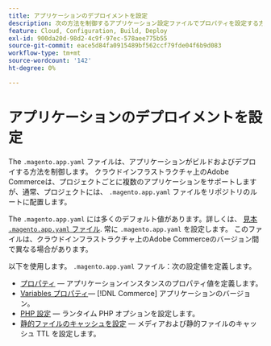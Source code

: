 ```yaml
---
title: アプリケーションのデプロイメントを設定
description: 次の方法を制御するアプリケーション設定ファイルでプロパティを設定する方法を説明します。 [!DNL Commerce] アプリケーションがビルドされ、クラウド環境にデプロイされます。
feature: Cloud, Configuration, Build, Deploy
exl-id: 900da20d-98d2-4c9f-97ec-578aee775b55
source-git-commit: eace5d84fa0915489bf562ccf79fde04f6b9d083
workflow-type: tm+mt
source-wordcount: '142'
ht-degree: 0%

---
```


# アプリケーションのデプロイメントを設定

The `.magento.app.yaml` ファイルは、アプリケーションがビルドおよびデプロイする方法を制御します。 クラウドインフラストラクチャ上のAdobe Commerceは、プロジェクトごとに複数のアプリケーションをサポートしますが、通常、プロジェクトには、 `.magento.app.yaml` ファイルをリポジトリのルートに配置します。

The `.magento.app.yaml` には多くのデフォルト値があります。詳しくは、 [見本 `.magento.app.yaml` ファイル](https://github.com/magento/magento-cloud/blob/master/.magento.app.yaml). 常に `.magento.app.yaml` を設定します。 このファイルは、クラウドインフラストラクチャ上のAdobe Commerceのバージョン間で異なる場合があります。

以下を使用します。 `.magento.app.yaml` ファイル：次の設定値を定義します。

- [プロパティ](properties.md) — アプリケーションインスタンスのプロパティ値を定義します。
- [Variables プロパティ](variables-property.md)— [!DNL Commerce] アプリケーションのバージョン。
- [PHP 設定](php-settings.md) — ランタイム PHP オプションを設定します。
- [静的ファイルのキャッシュを設定](set-cache.md) — メディアおよび静的ファイルのキャッシュ TTL を設定します。
